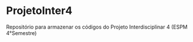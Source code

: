 # ProjetoInter4
Repositório para armazenar os códigos do Projeto Interdisciplinar 4 (ESPM 4°Semestre)
